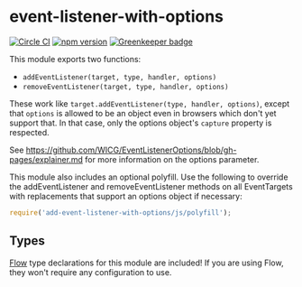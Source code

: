 # event-listener-with-options

[![Circle CI](https://circleci.com/gh/AgentME/event-listener-with-options.svg?style=shield)](https://circleci.com/gh/AgentME/event-listener-with-options)
[![npm version](https://badge.fury.io/js/event-listener-with-options.svg)](https://badge.fury.io/js/event-listener-with-options) [![Greenkeeper badge](https://badges.greenkeeper.io/AgentME/event-listener-with-options.svg)](https://greenkeeper.io/)

This module exports two functions:
* `addEventListener(target, type, handler, options)`
* `removeEventListener(target, type, handler, options)`

These work like `target.addEventListener(type, handler, options)`, except that
`options` is allowed to be an object even in browsers which don't yet support
that. In that case, only the options object's `capture` property is respected.

See https://github.com/WICG/EventListenerOptions/blob/gh-pages/explainer.md for
more information on the options parameter.

This module also includes an optional polyfill. Use the following to override
the addEventListener and removeEventListener methods on all EventTargets with
replacements that support an options object if necessary:

```js
require('add-event-listener-with-options/js/polyfill');
```

## Types

[Flow](https://flowtype.org/) type declarations for this module are included!
If you are using Flow, they won't require any configuration to use.
